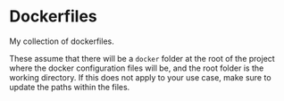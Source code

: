 # Dockerfiles
My collection of dockerfiles.

These assume that there will be a `docker` folder at the root of the project where the docker configuration files will be, and the root folder is the working directory. If this does not apply to your use case, make sure to update the paths within the files.